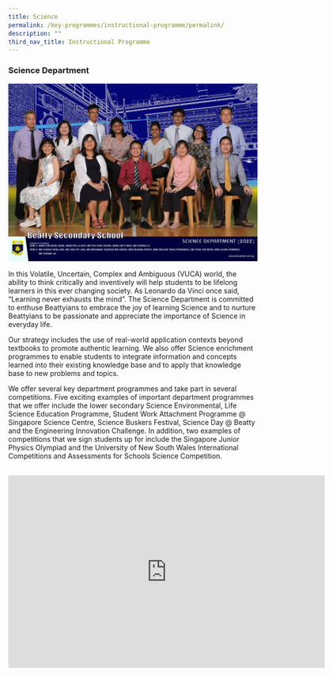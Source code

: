 ```yaml
---
title: Science
permalink: /key-programmes/instructional-programme/permalink/
description: ""
third_nav_title: Instructional Programme
---
```

### Science Department 
![](/images/Our%20People/science-department-2.png)

In this Volatile, Uncertain, Complex and Ambiguous (VUCA) world, the ability to think critically and inventively will help students to be lifelong learners in this ever changing society. As Leonardo da Vinci once said, “Learning never exhausts the mind”. The Science Department is committed to enthuse Beattyians to embrace the joy of learning Science and to nurture Beattyians to be passionate and appreciate the importance of Science in everyday life.

Our strategy includes the use of real-world application contexts beyond textbooks to promote authentic learning. We also offer Science enrichment programmes to enable students to integrate information and concepts learned into their existing knowledge base and to apply that knowledge base to new problems and topics.

We offer several key department programmes and take part in several competitions. Five exciting examples of important department programmes that we offer include the lower secondary Science Environmental, Life Science Education Programme, Student Work Attachment Programme @ Singapore Science Centre, Science Buskers Festival, Science Day @ Beatty and the Engineering Innovation Challenge. In addition, two examples of competitions that we sign students up for include the Singapore Junior Physics Olympiad and the University of New South Wales International Competitions and Assessments for Schools Science Competition.
<br>
<br>
<div align="center"><iframe src="https://docs.google.com/presentation/d/e/2PACX-1vRTnTuhTfnae0gXrn9PMDvhB4stioF6rYc2SGPnshrBHdjj7vVB2Za1Wi2Avv8pzRgV6QpQN-WzhOQ9/embed?start=true&amp;loop=true&amp;delayms=3000" frameborder="0" width="640" height="389" allowfullscreen="true"></iframe></div>